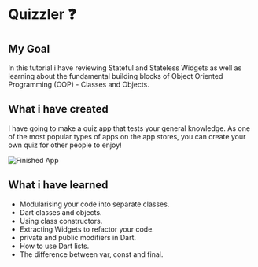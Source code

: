 # Quizzler ❓
## My Goal

In this tutorial i have reviewing Stateful and Stateless Widgets as well as learning about the fundamental building blocks of Object Oriented Programming (OOP) - Classes and Objects.


## What i have created

I have going to make a quiz app that tests your general knowledge. As one of the most popular types of apps on the app stores, you can create your own quiz for other people to enjoy!

![Finished App]()

## What i have learned

- Modularising your code into separate classes.
- Dart classes and objects.
- Using class constructors.
- Extracting Widgets to refactor your code.
- private and public modifiers in Dart.
- How to use Dart lists.
- The difference between var, const and final.